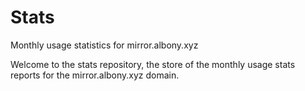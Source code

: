 # Stats
Monthly usage statistics for mirror.albony.xyz  

Welcome to the stats repository, the store of the monthly usage stats reports for the mirror.albony.xyz domain. 

